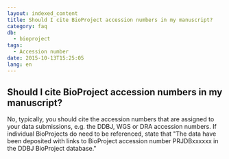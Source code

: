 ```yaml
---
layout: indexed_content
title: Should I cite BioProject accession numbers in my manuscript?
category: faq
db:
  - bioproject
tags: 
  - Accession number
date: 2015-10-13T15:25:05
lang: en
---
```


## Should I cite BioProject accession numbers in my manuscript?

<p>No, typically, you should cite the accession numbers that are assigned to your data submissions, e.g. the DDBJ, WGS or DRA accession numbers. If individual BioProjects do need to be referenced, state that "The data have been deposited with links to BioProject accession number PRJDBxxxxxx in the DDBJ BioProject database."</p>